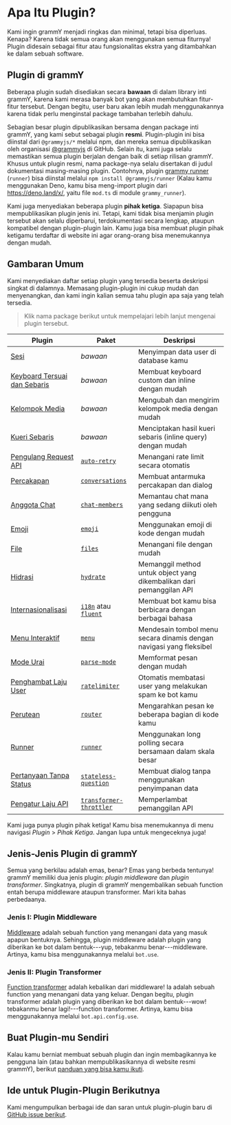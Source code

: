 # Apa Itu Plugin?

Kami ingin grammY menjadi ringkas dan minimal, tetapi bisa diperluas.
Kenapa?
Karena tidak semua orang akan menggunakan semua fiturnya!
Plugin didesain sebagai fitur atau fungsionalitas ekstra yang ditambahkan ke dalam sebuah software.

## Plugin di grammY

Beberapa plugin sudah disediakan secara **bawaan** di dalam library inti grammY, karena kami merasa banyak bot yang akan membutuhkan fitur-fitur tersebut.
Dengan begitu, user baru akan lebih mudah menggunakannya karena tidak perlu menginstal package tambahan terlebih dahulu.

Sebagian besar plugin dipublikasikan bersama dengan package inti grammY, yang kami sebut sebagai plugin **resmi**.
Plugin-plugin ini bisa diinstal dari `@grammyjs/*` melalui npm, dan mereka semua dipublikasikan oleh organisasi [@grammyjs](https://github.com/grammyjs) di GitHub.
Selain itu, kami juga selalu memastikan semua plugin berjalan dengan baik di setiap rilisan grammY.
Khusus untuk plugin resmi, nama package-nya selalu disertakan di judul dokumentasi masing-masing plugin. Contohnya, plugin [grammy runner](./runner) (`runner`) bisa diinstal melalui `npm install @grammyjs/runner` (Kalau kamu menggunakan Deno, kamu bisa meng-import plugin dari <https://deno.land/x/>, yaitu file `mod.ts` di module `grammy_runner`).

Kami juga menyediakan beberapa plugin **pihak ketiga**.
Siapapun bisa mempublikasikan plugin jenis ini.
Tetapi, kami tidak bisa menjamin plugin tersebut akan selalu diperbarui, terdokumentasi secara lengkap, ataupun kompatibel dengan plugin-plugin lain.
Kamu juga bisa membuat plugin pihak ketigamu terdaftar di website ini agar orang-orang bisa menemukannya dengan mudah.

## Gambaran Umum

Kami menyediakan daftar setiap plugin yang tersedia beserta deskripsi singkat di dalamnya.
Memasang plugin-plugin ini cukup mudah dan menyenangkan, dan kami ingin kalian semua tahu plugin apa saja yang telah tersedia.

> Klik nama package berikut untuk mempelajari lebih lanjut mengenai plugin tersebut.

| Plugin                                          | Paket                                              | Deskripsi                                                            |
| ----------------------------------------------- | -------------------------------------------------- | -------------------------------------------------------------------- |
| [Sesi](./session)                               | _bawaan_                                           | Menyimpan data user di database kamu                                 |
| [Keyboard Tersuai dan Sebaris](./keyboard)      | _bawaan_                                           | Membuat keyboard custom dan inline dengan mudah                      |
| [Kelompok Media](./media-group)                 | _bawaan_                                           | Mengubah dan mengirim kelompok media dengan mudah                    |
| [Kueri Sebaris](./inline-query)                 | _bawaan_                                           | Menciptakan hasil kueri sebaris (inline query) dengan mudah          |
| [Pengulang Request API](./auto-retry)           | [`auto-retry`](./auto-retry)                       | Menangani rate limit secara otomatis                                 |
| [Percakapan](./conversations)                   | [`conversations`](./conversations)                 | Membuat antarmuka percakapan dan dialog                              |
| [Anggota Chat](./chat-members)                  | [`chat-members`](./chat-members)                   | Memantau chat mana yang sedang diikuti oleh pengguna                 |
| [Emoji](./emoji)                                | [`emoji`](./emoji)                                 | Menggunakan emoji di kode dengan mudah                               |
| [File](./files)                                 | [`files`](./files)                                 | Menangani file dengan mudah                                          |
| [Hidrasi](./hydrate)                            | [`hydrate`](./hydrate)                             | Memanggil method untuk object yang dikembalikan dari pemanggilan API |
| [Internasionalisasi](./i18n)                    | [`i18n`](./i18n) atau [`fluent`](./fluent)         | Membuat bot kamu bisa berbicara dengan berbagai bahasa               |
| [Menu Interaktif](./menu)                       | [`menu`](./menu)                                   | Mendesain tombol menu secara dinamis dengan navigasi yang fleksibel  |
| [Mode Urai](./parse-mode)                       | [`parse-mode`](./parse-mode)                       | Memformat pesan dengan mudah                                         |
| [Penghambat Laju User](./ratelimiter)           | [`ratelimiter`](./ratelimiter)                     | Otomatis membatasi user yang melakukan spam ke bot kamu              |
| [Perutean](./router)                            | [`router`](./router)                               | Mengarahkan pesan ke beberapa bagian di kode kamu                    |
| [Runner](./runner)                              | [`runner`](./runner)                               | Menggunakan long polling secara bersamaan dalam skala besar          |
| [Pertanyaan Tanpa Status](./stateless-question) | [`stateless-question`](./stateless-question)       | Membuat dialog tanpa menggunakan penyimpanan data                    |
| [Pengatur Laju API](./transformer-throttler)    | [`transformer-throttler`](./transformer-throttler) | Memperlambat pemanggilan API                                         |

Kami juga punya plugin pihak ketiga!
Kamu bisa menemukannya di menu navigasi _Plugin_ > _Pihak Ketiga_.
Jangan lupa untuk mengeceknya juga!

## Jenis-Jenis Plugin di grammY

Semua yang berkilau adalah emas, benar?
Emas yang berbeda tentunya!
grammY memiliki dua jenis plugin: _plugin middleware_ dan _plugin transformer_.
Singkatnya, plugin di grammY mengembalikan sebuah function entah berupa middleware ataupun transformer.
Mari kita bahas perbedaanya.

### Jenis I: Plugin Middleware

[Middleware](../guide/middleware) adalah sebuah function yang menangani data yang masuk apapun bentuknya.
Sehingga, plugin middleware adalah plugin yang diberikan ke bot dalam bentuk---yup, tebakanmu benar---middleware.
Artinya, kamu bisa menggunakannya melalui `bot.use`.

### Jenis II: Plugin Transformer

[Function transformer](../advanced/transformers) adalah kebalikan dari middleware!
Ia adalah sebuah function yang menangani data yang keluar.
Dengan begitu, plugin transformer adalah plugin yang diberikan ke bot dalam bentuk---wow! tebakanmu benar lagi!---function transformer.
Artinya, kamu bisa menggunakannya melalui `bot.api.config.use`.

## Buat Plugin-mu Sendiri

Kalau kamu berniat membuat sebuah plugin dan ingin membagikannya ke pengguna lain (atau bahkan mempublikasikannya di website resmi grammY), berikut [panduan yang bisa kamu ikuti](./guide).

## Ide untuk Plugin-Plugin Berikutnya

Kami mengumpulkan berbagai ide dan saran untuk plugin-plugin baru di [GitHub issue berikut](https://github.com/grammyjs/grammY/issues/110).
